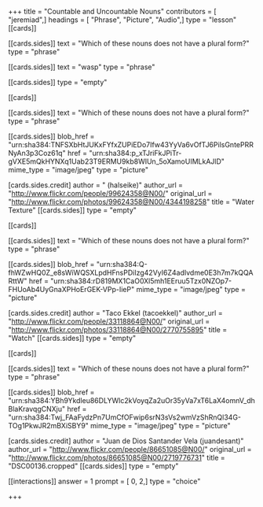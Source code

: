 +++
title = "Countable and Uncountable Nouns"
contributors = [ "jeremiad",]
headings = [ "Phrase", "Picture", "Audio",]
type = "lesson"
[[cards]]

[[cards.sides]]
text = "Which of these nouns does not have a plural form?"
type = "phrase"

[[cards.sides]]
text = "wasp"
type = "phrase"

[[cards.sides]]
type = "empty"

[[cards]]

[[cards.sides]]
text = "Which of these nouns does not have a plural form?"
type = "phrase"

[[cards.sides]]
blob_href = "urn:sha384:TNFSXbHtJUKxFYfxZUPiEDo7Ifw43YyVa6vOfTJ6PilsGntePRRNyAn3p3Coz61q"
href = "urn:sha384:p_xTJriFkJPiTr-gVXE5mQkHYNXq1Uab23T9ERMU9kb8WIUn_5oXamoUIMLkAJlD"
mime_type = "image/jpeg"
type = "picture"

[cards.sides.credit]
author = " (halseike)"
author_url = "http://www.flickr.com/people/99624358@N00/"
original_url = "http://www.flickr.com/photos/99624358@N00/4344198258"
title = "Water Texture"
[[cards.sides]]
type = "empty"

[[cards]]

[[cards.sides]]
text = "Which of these nouns does not have a plural form?"
type = "phrase"

[[cards.sides]]
blob_href = "urn:sha384:Q-fhWZwHQ0Z_e8sWiWQSXLpdHFnsPDiIzg42VyI6Z4adIvdme0E3h7m7kQQARttW"
href = "urn:sha384:rD819MX1CaO0Xl5mh1EEruu5Tzx0NZOp7-FHUoAb4UyGnaXPHoErGEK-VPp-IieP"
mime_type = "image/jpeg"
type = "picture"

[cards.sides.credit]
author = "Taco Ekkel (tacoekkel)"
author_url = "http://www.flickr.com/people/33118864@N00/"
original_url = "http://www.flickr.com/photos/33118864@N00/2770755895"
title = "Watch"
[[cards.sides]]
type = "empty"

[[cards]]

[[cards.sides]]
text = "Which of these nouns does not have a plural form?"
type = "phrase"

[[cards.sides]]
blob_href = "urn:sha384:YBh9Ykdleu86DLYWlc2kVoyqZa2uOr35yVa7xT6LaX4omnV_dhBlaKravqgCNXju"
href = "urn:sha384:Twj_FAaFydzPn7UmCfOFwip6srN3sVs2wmVzShRnQl34G-TOg1PkwJR2mBXiSBY9"
mime_type = "image/jpeg"
type = "picture"

[cards.sides.credit]
author = "Juan de Dios Santander Vela (juandesant)"
author_url = "http://www.flickr.com/people/86651085@N00/"
original_url = "http://www.flickr.com/photos/86651085@N00/2719776731"
title = "DSC00136.cropped"
[[cards.sides]]
type = "empty"

[[interactions]]
answer = 1
prompt = [ 0, 2,]
type = "choice"

+++
